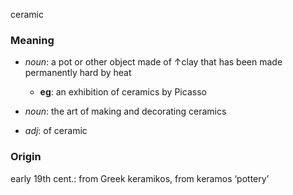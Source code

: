 ceramic
### Meaning
+ _noun_:  a pot or other object made of ↑clay that has been made permanently hard by heat
	+ __eg__: an exhibition of ceramics by Picasso
+ _noun_: the art of making and decorating ceramics

+ _adj_: of ceramic

### Origin

early 19th cent.: from Greek keramikos, from keramos ‘pottery’
